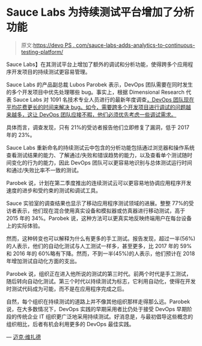 # Sauce Labs 为持续测试平台增加了分析功能

> 原文:[https://devo PS . com/sauce-labs-adds-analytics-to-continuous-testing-platform/](https://devops.com/sauce-labs-adds-analytics-to-continuous-testing-platform/)

Sauce Labs】在其测试平台上增加了额外的调试和分析功能，使得跨多个应用程序开发项目的持续测试更容易管理。

Sauce Labs 的产品副总裁 Lubos Parobek 表示，DevOps 团队需要在同时发生的多个开发项目中优先处理哪些 bug。事实上，根据 Dimensional Research 代表 Sauce Labs 对 1091 名技术专业人员进行的最新年度调查[，DevOps 团队现在平均花费更长的时间来解决 bug。如今，需要跨多个开发项目进行调试的问题越来越多，这让 DevOps 团队应接不暇，他们必须优先考虑一些调试需求。](https://saucelabs.com/news/sauce-labs-releases-fourth-annual-state-of-testing-survey)

具体而言，调查发现，只有 21%的受访者报告他们立即修复了漏洞，低于 2017 年的 23%。

Sauce Labs 重新命名的持续测试云中包含的分析功能包括通过浏览器和操作系统查看测试结果的能力、了解通过/失败和错误趋势的能力，以及查看单个测试随时间变化的行为的能力，因此 DevOps 团队可以更容易地识别与总体测试运行时间和通过/失败比率不一致的测试。

Parobek 说，计划在第二季度推出的连续测试云可以更容易地协调应用程序开发速度的进步和受约束的测试和调试工具。

Sauce 实验室的调查结果也显示了移动应用程序测试领域的进展。整整 77%的受访者表示，他们现在混合使用真实设备和模拟器或仿真器进行移动测试，高于 2015 年的 34%。Parobek 说，这种方法可以更真实地反映终端用户在每台设备上的实际体验。

然而，这种转变也可以解释为什么有更多的手工测试。报告发现，超过一半(56%)的人表示，他们的自动化测试与人工测试一样多，甚至更多，比 2017 年的 59%和 2016 年的 60%略有下降。然而，不到一半(45%)的人表示，他们预计在 2018 年增加测试自动化方面的支出。

Parobek 说，组织正在进入他所说的测试的第三时代。前两个时代是手工测试，随后转向自动化测试。第三个时代以持续测试为标志，它利用自动化，使得在开发时测试代码成为可能，而不是在应用程序完成之后。

自然，每个组织在持续测试的道路上并不像其他组织那样走得那么远。Parobek 说，在大多数情况下，DevOps 实践的早期采用者比仍处于接受 DevOps 早期阶段的传统企业 IT 组织更广泛地采用持续测试。好消息是，与最初倡导这些概念的组织相比，后者有机会利用更多的 DevOps 最佳实践。

— [迈克·维扎德](https://devops.com/author/mike-vizard/)